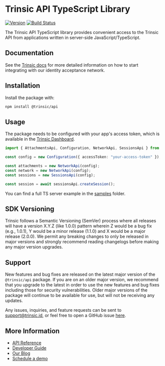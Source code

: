 # Trinsic API TypeScript Library

[![Version](https://img.shields.io/npm/v/@trinsic/api.svg)](https://www.npmjs.org/package/@trinsic/api)
[![Build Status](https://github.com/trinsic-id/sdk/actions/workflows/api-typescript-release.yml/badge.svg)](https://github.com/trinsic-id/sdk/actions?query=branch%main)

The Trinsic API TypeScript library provides convenient access to the Trinsic API from
applications written in server-side JavaScript/TypeScript.

## Documentation

See the [Trinsic docs](https://connect.docs.trinsic.id/docs/) for more detailed information on how to start integrating with our identity acceptance network.

## Installation

Install the package with:

```sh
npm install @trinsic/api
```

## Usage

The package needs to be configured with your app's access token, which is
available in the [Trinsic Dashboard](https://dashboard.trinsic.id).

<!-- prettier-ignore -->
```ts
import { AttachmentsApi, Configuration, NetworkApi, SessionsApi } from "@trinsic/api";

const config = new Configuration({ accessToken: "your-access-token" });

const attachments = new NetworkApi(config);
const network = new NetworkApi(config);
const sessions = new SessionsApi(config);

const session = await sessionsApi.createSession();
```

You can find a full TS server example in the [samples](https://github.com/trinsic-id/sdk/tree/main/api-typescript/samples) folder.

## SDK Versioning

Trinsic follows a Semantic Versioning (SemVer) process where all releases will have a version X.Y.Z (like 1.0.0) pattern wherein Z would be a bug fix (e.g., 1.0.1), Y would be a minor release (1.1.0) and X would be a major release (2.0.0). We permit any breaking changes to only be released in major versions and strongly recommend reading changelogs before making any major version upgrades.

## Support

New features and bug fixes are released on the latest major version of the `@trinsic/api` package. If you are on an older major version, we recommend that you upgrade to the latest in order to use the new features and bug fixes including those for security vulnerabilities. Older major versions of the package will continue to be available for use, but will not be receiving any updates.

Any issues, inquiries, and feature requests can be sent to [support@trinsic.id](mailto:support@trinsic.id), or feel free to open a GitHub issue [here](https://github.com/trinsic-id/sdk/issues).

## More Information

- [API Reference](https://connect.docs.trinsic.id/reference)
- [Developer Guide](https://github.com/stripe/stripe-node/wiki/Passing-Options)
- [Our Blog](https://trinsic.id/blog/)
- [Schedule a demo](https://trinsic.id/contact/)
